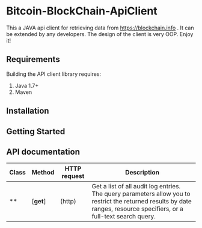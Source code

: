 # Bitcoin-BlockChain-ApiClient
This a JAVA api client for retrieving data from https://blockchain.info . It can be extended by any developers. The design of the client is very OOP. Enjoy it!

## Requirements

Building the API client library requires:
1. Java 1.7+
2. Maven

## Installation


## Getting Started


## API documentation

Class | Method | HTTP request | Description
------------ | ------------- | ------------- | -------------
** | [**get**] | (http) | Get a list of all audit log entries. The query parameters allow you to restrict the returned results by date ranges, resource specifiers, or a full-text search query.

